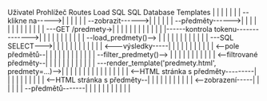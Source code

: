 Uživatel          Prohlížeč            Routes           Load SQL         SQL Database       Templates
       |                  |                   |                 |                  |                |
       | --klikne na----->|                   |                 |                  |                |
       | --zobrazit------>|                   |                 |                  |                |
       | --předměty------>|                   |                 |                  |                |
       |                  |                   |                 |                  |                |
       |                  | ---GET /predmety->|                 |                  |                |
       |                  |                   |                 |                  |                |
       |                  |                   |------kontrola tokenu-------------->|                |
       |                  |                   |                 |                  |                |
       |                  |                   | --load_predmety()-->               |                |
       |                  |                   |                 |                  |                |
       |                  |                   |                 | ---SQL SELECT--->|                |
       |                  |                   |                 |                  |                |
       |                  |                   |                 | <---výsledky-----|                |
       |                  |                   |                 |                  |                |
       |                  |                   | <--pole předmětů--|                |                |
       |                  |                   |                 |                  |                |
       |                  |                   | --filter_predmety()-->             |                |
       |                  |                   |                 |                  |                |
       |                  |                   | <--filtrované předměty--|          |                |
       |                  |                   |                 |                  |                |
       |                  |                   | ---render_template('predmety.html', predmety=...)-->|
       |                  |                   |                 |                  |                |
       |                  |                   |                 |                  |                |
       |                  |                   | <--HTML stránka s předměty---------|                |
       |                  |                   |                 |                  |                |
       |                  | <--HTML stránka s předměty--|       |                  |                |
       |                  |                   |                 |                  |                |
       | <--zobrazení-----|                   |                 |                  |                |
       | --předmětů-------|                   |                 |                  |                |
       |                  |                   |                 |                  |                |